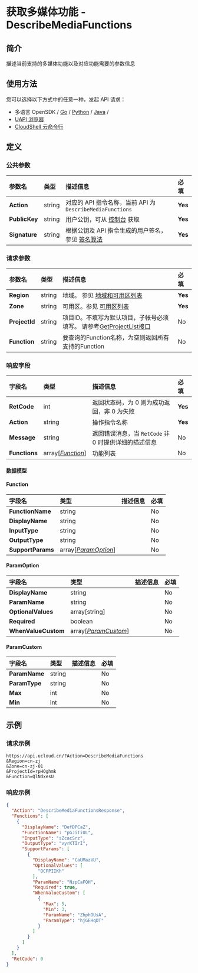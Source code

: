 # 获取多媒体功能 - DescribeMediaFunctions

## 简介

描述当前支持的多媒体功能以及对应功能需要的参数信息






## 使用方法

您可以选择以下方式中的任意一种，发起 API 请求：
- 多语言 OpenSDK / [Go](https://github.com/ucloud/ucloud-sdk-go) / [Python](https://github.com/ucloud/ucloud-sdk-python3) / [Java](https://github.com/ucloud/ucloud-sdk-java) /
- [UAPI 浏览器](https://console.ucloud.cn/uapi/detail?id=DescribeMediaFunctions)
- [CloudShell 云命令行](https://shell.ucloud.cn/)


## 定义

### 公共参数

| 参数名 | 类型 | 描述信息 | 必填 |
|:---|:---|:---|:---|
| **Action**     | string  | 对应的 API 指令名称，当前 API 为 `DescribeMediaFunctions`                        | **Yes** |
| **PublicKey**  | string  | 用户公钥，可从 [控制台](https://console.ucloud.cn/uapi/apikey) 获取                                             | **Yes** |
| **Signature**  | string  | 根据公钥及 API 指令生成的用户签名，参见 [签名算法](api/summary/signature.md)  | **Yes** |

### 请求参数

| 参数名 | 类型 | 描述信息 | 必填 |
|:---|:---|:---|:---|
| **Region** | string | 地域。 参见 [地域和可用区列表](https://docs.ucloud.cn/api/summary/regionlist) |**Yes**|
| **Zone** | string | 可用区。参见 [可用区列表](https://docs.ucloud.cn/api/summary/regionlist) |**Yes**|
| **ProjectId** | string | 项目ID。不填写为默认项目，子帐号必须填写。 请参考[GetProjectList接口](https://docs.ucloud.cn/api/summary/get_project_list) |No|
| **Function** | string | 要查询的Function名称，为空则返回所有支持的Function |No|

### 响应字段

| 字段名 | 类型 | 描述信息 | 必填 |
|:---|:---|:---|:---|
| **RetCode** | int | 返回状态码，为 0 则为成功返回，非 0 为失败 |**Yes**|
| **Action** | string | 操作指令名称 |**Yes**|
| **Message** | string | 返回错误消息，当 `RetCode` 非 0 时提供详细的描述信息 |No|
| **Functions** | array[[*Function*](#Function)] | 功能列表 |No|

#### 数据模型


#### Function

| 字段名 | 类型 | 描述信息 | 必填 |
|:---|:---|:---|:---|
| **FunctionName** | string |  |No|
| **DisplayName** | string |  |No|
| **InputType** | string |  |No|
| **OutputType** | string |  |No|
| **SupportParams** | array[[*ParamOption*](#ParamOption)] |  |No|

#### ParamOption

| 字段名 | 类型 | 描述信息 | 必填 |
|:---|:---|:---|:---|
| **DisplayName** | string |  |No|
| **ParamName** | string |  |No|
| **OptionalValues** | array[string] |  |No|
| **Required** | boolean |  |No|
| **WhenValueCustom** | array[[*ParamCustom*](#ParamCustom)] |  |No|

#### ParamCustom

| 字段名 | 类型 | 描述信息 | 必填 |
|:---|:---|:---|:---|
| **ParamName** | string |  |No|
| **ParamType** | string |  |No|
| **Max** | int |  |No|
| **Min** | int |  |No|

## 示例

### 请求示例
    
```
https://api.ucloud.cn/?Action=DescribeMediaFunctions
&Region=cn-zj
&Zone=cn-zj-01
&ProjectId=rpHOghmk
&Function=QlNdxesU
```

### 响应示例
    
```json
{
  "Action": "DescribeMediaFunctionsResponse",
  "Functions": [
    {
      "DisplayName": "DefDPCaZ",
      "FunctionName": "pGJiTiUL",
      "InputType": "sZcacSrz",
      "OutputType": "vyrKTIrI",
      "SupportParams": [
        {
          "DisplayName": "CaUMazVU",
          "OptionalValues": [
            "OCFPIIKh"
          ],
          "ParamName": "NzpCaFQH",
          "Required": true,
          "WhenValueCustom": [
            {
              "Max": 5,
              "Min": 3,
              "ParamName": "ZhphOUsA",
              "ParamType": "hjGEHqDT"
            }
          ]
        }
      ]
    }
  ],
  "RetCode": 0
}
```





